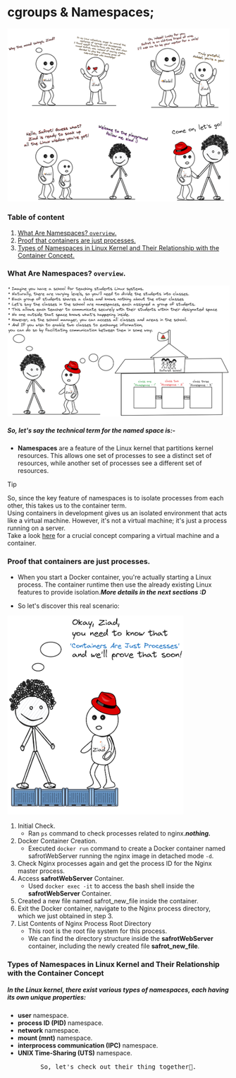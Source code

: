# cgroups & Namespaces;

<img alt="meme.png" src="assets/meme.png" />


### Table of content

1. [What Are Namespaces? ```overview```.](#desc0)
2. [Proof that containers are just processes.](#desc1)
3. [Types of Namespaces in Linux Kernel and Their Relationship with the Container Concept.](#desc2)

<a name="desc0"></a>
### What Are Namespaces? ```overview```.

<img alt="Why.png" src="assets/Why.png" />

##### So, let's say the technical term for the named space is:- 

- **Namespaces** are a feature of the Linux kernel that partitions kernel resources. This allows one set of processes to see a distinct set of resources, while another set of processes see a different set of resources.

> [!TIP]
> So, since the key feature of namespaces is to isolate processes from each other, this takes us to the container term.<br>
> Using containers in development gives us an isolated environment  that acts like a virtual machine. However, it's not a virtual machine; it's just a process running on a server. <br>
> Take a look [here](https://github.com/Mohamed-abdalazez/DockerInDeep#crucial-concept-between-a-virtual-machine-and-a-container) for a crucial concept comparing a virtual machine and a container.


<a name="desc1"></a>
### Proof that containers are just processes.

- When you start a Docker container, you're actually starting a Linux process. The container runtime then use the already existing Linux features to provide isolation.***More details in the next sections :D***

- So let's discover this real scenario:
  
<img src="assets/Containers _Are_Just_Processes.png"  width="400px" height="450px"><br>

1. Initial Check.
   - Ran ```ps``` command to check processes related to nginx.**_nothing._**
2. Docker Container Creation.
   - Executed ```docker run``` command to create a Docker container named safrotWebServer running the nginx image in detached mode ```-d```.
3. Check Nginx processes again and get the process ID for the Nginx master process.
4. Access **safrotWebServer** Container.
   - Used ```docker exec -it``` to access the bash shell inside the **safrotWebServer** Container.
5. Created a new file named safrot_new_file inside the container.
6. Exit the Docker container, navigate to the Nginx process directory, which we just obtained in step 3.
7. List Contents of Nginx Process Root Directory
   - This root is the root file system for this process.
   - We can find the directory structure inside the **safrotWebServer** container, including the newly created file **safrot_new_file**.

<a name="desc2"></a>
### Types of Namespaces in Linux Kernel and Their Relationship with the Container Concept
##### In the Linux kernel, there exist various types of namespaces, each having its own unique properties:
- **user** namespace.
- **process ID (PID)** namespace.
- **network** namespace.
- **mount (mnt)** namespace.
- **interprocess communication (IPC)** namespace.
-  **UNIX Time‑Sharing (UTS)** namespace.

<p align="center">
  <samp>
    So, let's check out their thing together🐬.
  </samp>
</p>



